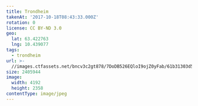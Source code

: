 ```yaml
---
title: Trondheim
takenAt: '2017-10-18T08:43:33.000Z'
rotation: 0
license: CC BY-ND 3.0
geo:
  lat: 63.422763
  lng: 10.439077
tags:
  - trondheim
url: >-
  //images.ctfassets.net/bncv3c2gt878/7DoDB526EQloI9ojZ0yFab/61b31303d5fdd8dbb058d671191558c8/trondheim_24006998698_o
size: 2405944
image:
  width: 4192
  height: 2358
contentType: image/jpeg
---
```


